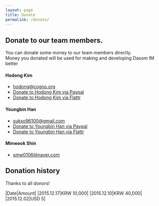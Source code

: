 ```yaml
---
layout: page
title: Donate
permalink: /donate/
---
```


## Donate to our team members.
You can donate some money to our team members directly.  
Money you donated will be used for making and developing Dasom IM better

#### Hodong Kim 
 - hodong@cogno.org
 - [Donate to Hodong Kim via Paypal](https://www.paypal.com/cgi-bin/webscr?cmd=_donations&business=hodong%40cogno%2eorg&lc=MR&item_name=Donate%20to%20Hodong%20Kim%2c%20A%20Member%20of%20the%20Dasom%20IM%20Team&no_note=0&currency_code=USD&bn=PP%2dDonationsBF%3abtn_donateCC_LG%2egif%3aNonHostedGuest)
 - [Donate to Hodong Kim via Flattr](https://flattr.com/profile/hodong)

#### Youngbin Han
 - sukso96100@gmail.com
 - [Donate to Youngbin Han via Paypal](https://www.paypal.com/cgi-bin/webscr?cmd=_donations&business=sukso96100%40gmail%2ecom&lc=MR&item_name=Donate%20to%20Youngbin%20Han%2c%20A%20Member%20of%20the%20Dasom%20IM%20Team&no_note=0&currency_code=USD&bn=PP%2dDonationsBF%3abtn_donateCC_LG%2egif%3aNonHostedGuest)
 - [Donate to Youngbin Han via Flattr](https://flattr.com/profile/sukso96100)

#### Minwook Shin
 - smw0106@naver.com
 
## Donation history

Thanks to all donors!

|Date|Amount|
|2015.12.17|KRW 10,000|
|2015.12.10|KRW 40,000|
|2015.12.02|USD 5|
